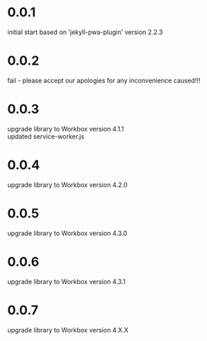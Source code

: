 # 0.0.1

initial start based on 'jekyll-pwa-plugin' version 2.2.3

# 0.0.2

fail - please accept our apologies for any inconvenience caused!!!

# 0.0.3

upgrade library to Workbox version 4.1.1    
updated service-worker.js

# 0.0.4

upgrade library to Workbox version 4.2.0

# 0.0.5

upgrade library to Workbox version 4.3.0

# 0.0.6

upgrade library to Workbox version 4.3.1

# 0.0.7

upgrade library to Workbox version 4.X.X
